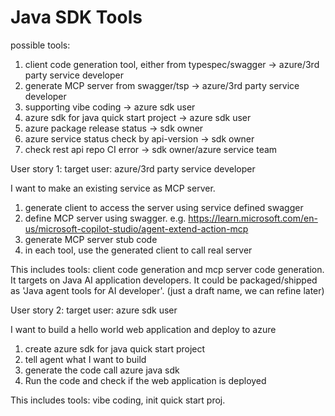 # Java SDK Tools

possible tools:

1. client code generation tool, either from typespec/swagger  -> azure/3rd party service developer
2. generate MCP server from swagger/tsp  -> azure/3rd party service developer
3. supporting vibe coding  -> azure sdk user
4. azure sdk for java quick start project -> azure sdk user
5. azure package release status  -> sdk owner
6. azure service status check by api-version  -> sdk owner
7. check rest api repo CI error  -> sdk owner/azure service team


User story 1:
target user: azure/3rd party service developer

I want to make an existing service as MCP server.

1. generate client to access the server using service defined swagger
1. define MCP server using swagger. e.g. https://learn.microsoft.com/en-us/microsoft-copilot-studio/agent-extend-action-mcp
2. generate MCP server stub code
3. in each tool, use the generated client to call real server

This includes tools: client code generation and mcp server code generation.  It targets on Java AI application developers. It could be packaged/shipped as 'Java agent tools for AI developer'. (just a draft name, we can refine later)

User story 2:
target user: azure sdk user

I want to build a hello world web application and deploy to azure

1. create azure sdk for java quick start project
2. tell agent what I want to build
3. generate the code call azure java sdk
4. Run the code and check if the web application is deployed
   
This includes tools: vibe coding, init quick start proj. 


